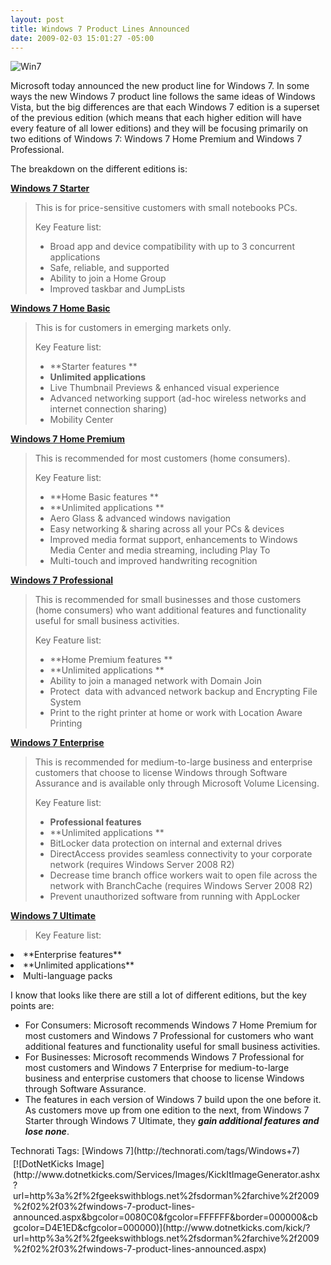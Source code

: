 ```yaml
---
layout: post
title: Windows 7 Product Lines Announced
date: 2009-02-03 15:01:27 -05:00
---
```


![Win7](http://gwb.blob.core.windows.net/sdorman/WindowsLiveWriter/Windows7ProductLinesAnnounced_C6F3/Win7_1.png "Win7") 

Microsoft today announced the new product line for Windows 7. In some ways the new Windows 7 product line follows the same ideas of Windows Vista, but the big differences are that each Windows 7 edition is a superset of the previous edition (which means that each higher edition will have every feature of all lower editions) and they will be focusing primarily on two editions of Windows 7: Windows 7 Home Premium and Windows 7 Professional.

The breakdown on the different editions is:

**<u>Windows 7 Starter</u>**

> This is for price-sensitive customers with small notebooks PCs.
> 
> Key Feature list:
> 
> *   Broad app and device compatibility with up to 3 concurrent applications
> *   Safe, reliable, and supported
> *   Ability to join a Home Group
> *   Improved taskbar and JumpLists

**<u>Windows 7 Home Basic</u>** 

> This is for customers in emerging markets only.
> 
> Key Feature list:
> 
> *   **Starter features **
> *   **Unlimited applications**
> *   Live Thumbnail Previews & enhanced visual experience
> *   Advanced networking support (ad-hoc wireless networks and internet connection sharing)
> *   Mobility Center

**<u>Windows 7 Home Premium</u>**

> This is recommended for most customers (home consumers).
> 
> Key Feature list:
> 
> *   **Home Basic features **
> *   **Unlimited applications **
> *   Aero Glass & advanced windows navigation
> *   Easy networking & sharing across all your PCs & devices
> *   Improved media format support, enhancements to Windows Media Center and media streaming, including Play To
> *   Multi-touch and improved handwriting recognition

**<u>Windows 7 Professional</u>**

> This is recommended for small businesses and those customers (home consumers) who want additional features and functionality useful for small business activities.
> 
> Key Feature list:
> 
> *   **Home Premium features **
> *   **Unlimited applications **
> *   Ability to join a managed network with Domain Join
> *   Protect  data with advanced network backup and Encrypting File System
> *   Print to the right printer at home or work with Location Aware Printing

**<u>Windows 7 Enterprise</u>**

> This is recommended for medium-to-large business and enterprise customers that choose to license Windows through Software Assurance and is available only through Microsoft Volume Licensing.
> 
> Key Feature list:
> 
> *   **Professional features**
> *   **Unlimited applications **
> *   BitLocker data protection on internal and external drives
> *   DirectAccess provides seamless connectivity to your corporate network (requires Windows Server 2008 R2)
> *   Decrease time branch office workers wait to open file across the network with BranchCache (requires Windows Server 2008 R2)
> *   Prevent unauthorized software from running with AppLocker

**<u>Windows 7 Ultimate</u>**

> Key Feature list:
> 
<li>**Enterprise features** </li>
<li>**Unlimited applications** </li>
<li>Multi-language packs </li>

I know that looks like there are still a lot of different editions, but the key points are:

*   For Consumers: Microsoft recommends Windows 7 Home Premium for most customers and Windows 7 Professional for customers who want additional features and functionality useful for small business activities. 
*   For Businesses: Microsoft recommends Windows 7 Professional for most customers and Windows 7 Enterprise for medium-to-large business and enterprise customers that choose to license Windows through Software Assurance. 
*   The features in each version of Windows 7 build upon the one before it. As customers move up from one edition to the next, from Windows 7 Starter through Windows 7 Ultimate, they ***gain additional features and lose none***. 
<div style="PADDING-BOTTOM: 0px; MARGIN: 0px; PADDING-LEFT: 0px; PADDING-RIGHT: 0px; DISPLAY: inline; FLOAT: none; PADDING-TOP: 0px" id="scid:0767317B-992E-4b12-91E0-4F059A8CECA8:9a9d754c-0580-4987-882e-2bec3fe55c23" class="wlWriterEditableSmartContent">Technorati Tags: [Windows 7](http://technorati.com/tags/Windows+7)</div>
<div style="TEXT-ALIGN: left; PADDING-BOTTOM: 4px; MARGIN: 0px; PADDING-LEFT: 4px; PADDING-RIGHT: 4px; PADDING-TOP: 4px" class="wlWriterHeaderFooter">[![DotNetKicks Image](http://www.dotnetkicks.com/Services/Images/KickItImageGenerator.ashx?url=http%3a%2f%2fgeekswithblogs.net%2fsdorman%2farchive%2f2009%2f02%2f03%2fwindows-7-product-lines-announced.aspx&bgcolor=0080C0&fgcolor=FFFFFF&border=000000&cbgcolor=D4E1ED&cfgcolor=000000)](http://www.dotnetkicks.com/kick/?url=http%3a%2f%2fgeekswithblogs.net%2fsdorman%2farchive%2f2009%2f02%2f03%2fwindows-7-product-lines-announced.aspx)</div>
